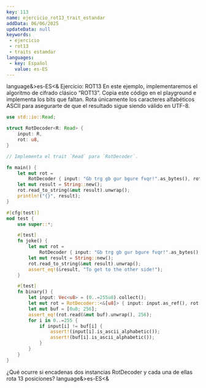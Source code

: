 ```yaml
---
key: 113
name: ejercicio_rot13_trait_estandar
addData: 06/06/2025
updateData: null
keywords: 
 - ejercicio
 - rot13
 - traits estamdar
languages:
 - key: Español
   value: es-ES
---
```

language&>es-ES<&
Ejercicio: ROT13
En este ejemplo, implementaremos el algoritmo de cifrado clásico “ROT13”. Copia este código en el playground e implementa los bits que faltan. Rota únicamente los caracteres alfabéticos ASCII para asegurarte de que el resultado sigue siendo válido en UTF-8.

```rust
use std::io::Read;

struct RotDecoder<R: Read> {
    input: R,
    rot: u8,
}

// Implementa el trait `Read` para `RotDecoder`.

fn main() {
    let mut rot =
        RotDecoder { input: "Gb trg gb gur bgure fvqr!".as_bytes(), rot: 13 };
    let mut result = String::new();
    rot.read_to_string(&mut result).unwrap();
    println!("{}", result);
}

#[cfg(test)]
mod test {
    use super::*;

    #[test]
    fn joke() {
        let mut rot =
            RotDecoder { input: "Gb trg gb gur bgure fvqr!".as_bytes(), rot: 13 };
        let mut result = String::new();
        rot.read_to_string(&mut result).unwrap();
        assert_eq!(&result, "To get to the other side!");
    }

    #[test]
    fn binary() {
        let input: Vec<u8> = (0..=255u8).collect();
        let mut rot = RotDecoder::<&[u8]> { input: input.as_ref(), rot: 13 };
        let mut buf = [0u8; 256];
        assert_eq!(rot.read(&mut buf).unwrap(), 256);
        for i in 0..=255 {
            if input[i] != buf[i] {
                assert!(input[i].is_ascii_alphabetic());
                assert!(buf[i].is_ascii_alphabetic());
            }
        }
    }
}
```

¿Qué ocurre si encadenas dos instancias RotDecoder y cada una de ellas rota 13 posiciones?
language&>es-ES<&